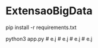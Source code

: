 # ExtensaoBigData

pip install -r requirements.txt

python3 app.py
#   e . j  
 #   e . j  
 #   e . j  
 #   e . j  
 